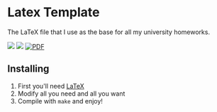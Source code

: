Latex Template
=======================

The LaTeX file that I use as the base for all my university homeworks.

[![](https://img.shields.io/badge/subject-LaTex-orange.svg)](http://www.latex-project.org/)
[![](https://img.shields.io/badge/license-MIT-blue.svg)](http://opensource.org/licenses/MIT)
[![PDF](https://www.sharelatex.com/github/repos/davidgasquez/project-latex-template/builds/latest/badge.svg)](https://www.sharelatex.com/github/repos/davidgasquez/project-latex-template/builds/latest/output.pdf)



## Installing

1. First you'll need [LaTeX](http://latex-project.org/ftp.html)
2. Modify all you need and all you want
3. Compile with `make` and enjoy!
